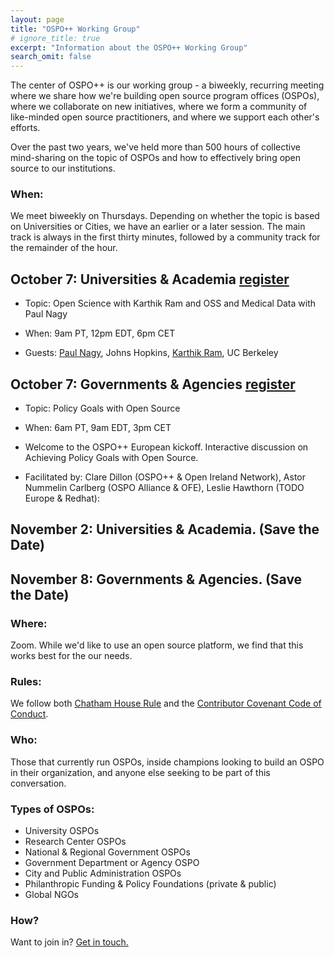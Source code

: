 ```yaml
---
layout: page
title: "OSPO++ Working Group"
# ignore_title: true
excerpt: "Information about the OSPO++ Working Group"
search_omit: false
---
```


The center of OSPO++ is our working group - a biweekly, recurring meeting where we share how we're building open source program offices (OSPOs), where we collaborate on new initiatives, where we form a community of like-minded open source practitioners, and where we support each other's efforts.


Over the past two years, we've held more than 500 hours of collective mind-sharing on the topic of OSPOs and how to effectively bring open source to our institutions.

### When:

We meet biweekly on Thursdays. Depending on whether the topic is based on Universities or Cities, we have an earlier or a later session. The main track is always in the first thirty minutes, followed by a community track for the remainder of the hour.


## October 7:  Universities & Academia [register](https://www.eventbrite.com/e/open-science-with-karthik-ram-and-oss-and-medical-data-with-paul-nagy-tickets-177962178667)
- Topic:  Open Science with Karthik Ram and OSS and Medical Data with Paul Nagy

- When: 9am PT, 12pm EDT, 6pm CET

- Guests: [Paul Nagy](https://www.hopkinsmedicine.org/profiles/details/paul-nagy), Johns Hopkins, [Karthik Ram](https://ram.berkeley.edu/), UC Berkeley

## October 7: Governments & Agencies [register](https://www.eventbrite.com/e/ospo-europe-policy-goals-with-open-source-tickets-180065660237)
- Topic:  Policy Goals with Open Source

- When: 6am PT, 9am EDT, 3pm CET

- Welcome to the OSPO++ European kickoff.  Interactive discussion on Achieving Policy Goals with Open Source.
- Facilitated by: Clare Dillon (OSPO++ & Open Ireland Network), Astor Nummelin Carlberg (OSPO Alliance & OFE), Leslie Hawthorn (TODO Europe & Redhat): 

## November 2:  Universities & Academia. (Save the Date)

## November 8:  Governments & Agencies. (Save the Date)

### Where:

Zoom. While we'd like to use an open source platform, we find that this works best for the our needs.

### Rules:

We follow both [Chatham House Rule](https://en.wikipedia.org/wiki/Chatham_House_Rule) and the [Contributor Covenant Code of Conduct](https://www.contributor-covenant.org/).

### Who:

Those that currently run OSPOs, inside champions looking to build an OSPO in their organization, and anyone else seeking to be part of this conversation.

### Types of OSPOs:

  - University OSPOs
  - Research Center OSPOs
  - National & Regional Government OSPOs
  - Government Department or Agency OSPO
  - City and Public Administration OSPOs
  - Philanthropic Funding & Policy Foundations (private & public)
  - Global NGOs

### How?

Want to join in? <a href="mailto:info@mosslabs.io">Get in touch.</a>
